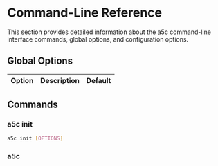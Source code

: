  # Command-Line Reference

 This section provides detailed information about the a5c command-line interface commands, global options, and configuration options.

 ## Global Options

 <!-- TODO: Add placeholder for global options table -->

 | Option | Description | Default |
 | ------ | ----------- | ------- |

 ## Commands

 <!-- TODO: Add placeholder for commands list and usage examples -->

 ### a5c init

 <!-- TODO: Add description and usage example -->

 ```bash
 a5c init [OPTIONS]
 ```

 ### a5c <command>

 <!-- TODO: Add additional command stubs as needed -->

